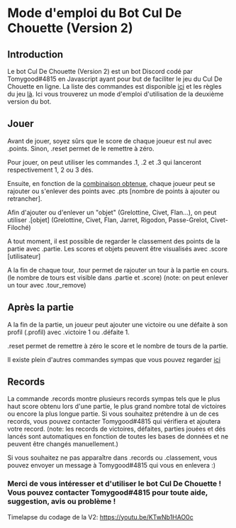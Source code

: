# Mode d'emploi du Bot Cul De Chouette (Version 2)
## Introduction
Le bot Cul De Chouette (Version 2) est un bot Discord codé par Tomygood#4815 en Javascript ayant pour but de faciliter le jeu du Cul De Chouette en ligne. La liste des commandes est disponible [ici](COMMANDES.md) et les règles du jeu [là](REGLES.md). Ici vous trouverez un mode d'emploi d'utilisation de la deuxième version du bot.

## Jouer
Avant de jouer, soyez sûrs que le score de chaque joueur est nul avec .points. Sinon, .reset permet de le remettre à zéro.
 
Pour jouer, on peut utiliser les commandes .1, .2 et .3 qui lanceront respectivement 1, 2 ou 3 dés. 

Ensuite, en fonction de la [combinaison obtenue](REGLES.md), chaque joueur peut se rajouter ou s'enlever des points avec .pts [nombre de points à ajouter ou retrancher]. 

Afin d'ajouter ou d'enlever un "objet" (Grelottine, Civet, Flan...), on peut utiliser .[objet] (Grelottine, Civet, Flan, Jarret, Rigodon, Passe-Grelot, Civet-Filoché)

A tout moment, il est possible de regarder le classement des points de la partie avec .partie. Les scores et objets peuvent être visualisés avec .score [utilisateur]

A la fin de chaque tour, .tour permet de rajouter un tour à la partie en cours. (le nombre de tours est visible dans .partie et .score) (note: on peut enlever un tour avec .tour_remove)


## Après la partie
A la fin de la partie, un joueur peut ajouter une victoire ou une défaite à son profil (.profil) avec .victoire 1 ou .défaite 1.

.reset permet de remettre à zéro le score et le nombre de tours de la partie.

Il existe plein d'autres commandes sympas que vous pouvez regarder [ici](COMMANDES.md)

## Records
La commande .records montre plusieurs records sympas tels que le plus haut score obtenu lors d'une partie, le plus grand nombre total de victoires ou encore la plus longue partie. Si vous souhaitez prétendre à un de ces records, vous pouvez contacter Tomygood#4815 qui vérifiera et ajoutera votre record. (note: les records de victoires, défaites, parties jouées et dés lancés sont automatiques en fonction de toutes les bases de données et ne peuvent être changés manuellement.)

Si vous souhaitez ne pas apparaître dans .records ou .classement, vous pouvez envoyer un message à Tomygood#4815 qui vous en enlevera :) 

### Merci de vous intéresser et d'utiliser le bot Cul De Chouette ! Vous pouvez contacter Tomygood#4815 pour toute aide, suggestion, avis ou problème !

Timelapse du codage de la V2: https://youtu.be/KTwNb1HAO0c
